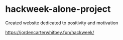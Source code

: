 # hackweek-alone-project

Created website dedicated to positivity and motivation

https://jordencarterwhitbey.fun/hackweek/
